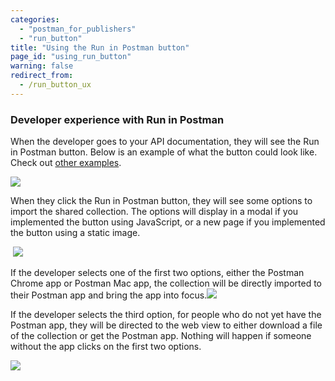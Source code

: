 ```yaml
---
categories:
  - "postman_for_publishers"
  - "run_button"
title: "Using the Run in Postman button"
page_id: "using_run_button"
warning: false
redirect_from:
  - /run_button_ux
---
```


### Developer experience with Run in Postman

When the developer goes to your API documentation, they will see the Run in Postman button. Below is an example of what the button could look like. Check out [other examples](https://www.getpostman.com/integrations/run-button).

![](https://s3.amazonaws.com/postman-static-getpostman-com/postman-docs/59131401.png)  

When they click the Run in Postman button, they will see some options to import the shared collection. The options will display in a modal if you implemented the button using JavaScript, or a new page if you implemented the button using a static image.

 ![](https://www.getpostman.com/img/v1/docs/run_btn_ux/run_btn_ux_2.png)

If the developer selects one of the first two options, either the Postman Chrome app or Postman Mac app, the collection will be directly imported to their Postman app and bring the app into focus.![](https://www.getpostman.com/img/v1/docs/run_btn_ux/run_btn_ux_3.png)

If the developer selects the third option, for people who do not yet have the Postman app, they will be directed to the web view to either download a file of the collection or get the Postman app. Nothing will happen if someone without the app clicks on the first two options. 

![](https://www.getpostman.com/img/v1/docs/run_btn_ux/run_btn_ux_4.png)
